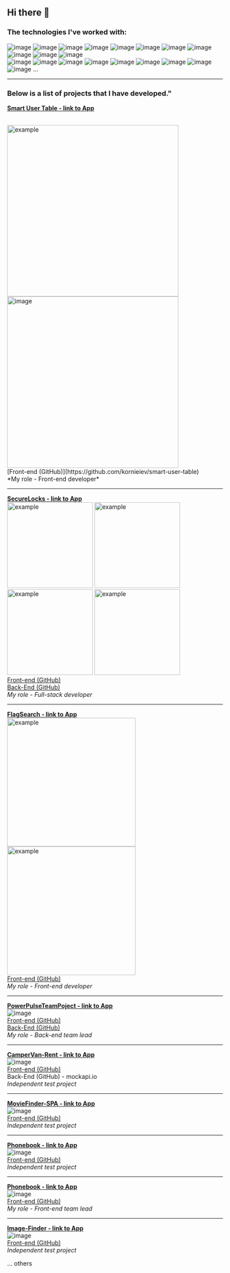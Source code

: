 ## Hi there 👋

### The technologies I've worked with: ###

![image](https://github.com/kornieiev/kornieiev/assets/108156304/26e5e69c-8f6b-415c-8f5b-e9d7f94077a0)
![image](https://github.com/kornieiev/kornieiev/assets/108156304/fda87206-4364-4afb-868d-b5a2fd639d2c)
![image](https://github.com/kornieiev/kornieiev/assets/108156304/a75b7b40-2c23-46a9-ae82-f544bb821aaa)
![image](https://github.com/kornieiev/kornieiev/assets/108156304/c7154f4b-4e19-4431-be2b-a92e8d78eac8)
![image](https://github.com/kornieiev/kornieiev/assets/108156304/1c009f02-fc4b-45f6-8556-bc4b5d9ed39d)
![image](https://github.com/kornieiev/kornieiev/assets/108156304/87abbb31-b25e-4a1e-aeb4-dc7b28870c28)
![image](https://github.com/kornieiev/kornieiev/assets/108156304/69ae42fe-e6a8-48ce-8c98-678dff86b645)
![image](https://github.com/kornieiev/kornieiev/assets/108156304/766b8146-5d78-452d-94c4-4a99c13577ab)
![image](https://github.com/kornieiev/kornieiev/assets/108156304/812d9e5f-ff64-4db7-87a7-1ef8604cb6b1)
![image](https://github.com/kornieiev/kornieiev/assets/108156304/0f4bb313-f196-4ba1-a43f-b35dbdf418bf)
![image](https://github.com/kornieiev/kornieiev/assets/108156304/5d666055-0ad4-4647-bd35-b65a2a56c113)
<br>
![image](https://github.com/kornieiev/kornieiev/assets/108156304/39e722e8-a33c-4335-a4e2-0ad62fa236e7)
![image](https://github.com/kornieiev/kornieiev/assets/108156304/56a580ee-3735-4620-8227-61a168ed7197)
![image](https://github.com/kornieiev/kornieiev/assets/108156304/47b5df18-7976-43ce-ac5e-1610434c507c)
![image](https://github.com/kornieiev/kornieiev/assets/108156304/eb549196-a2a0-4d3e-afaf-358f367ef924)
![image](https://github.com/kornieiev/kornieiev/assets/108156304/c6f84e43-9fa6-4045-904b-ba554f4d9012)
![image](https://github.com/kornieiev/kornieiev/assets/108156304/7c1d5c15-ab4c-43a1-b4f4-f2ede4a0b8eb)
![image](https://github.com/kornieiev/kornieiev/assets/108156304/fed442a7-67dd-4969-8ed1-933ebd697860)
![image](https://github.com/kornieiev/kornieiev/assets/108156304/cc7f2bff-5d4d-4aad-8861-f13cddedd4cf)
![image](https://github.com/kornieiev/kornieiev/assets/108156304/3732d099-8fe1-410c-b194-77c60184aa83)
   ...

<hr>

### Below is a list of projects that I have developed."


**[Smart User Table - link to App](https://kornieiev.github.io/smart-user-table/)**

<br>
<img width="400" alt="example" src="https://github.com/user-attachments/assets/5aba6ab2-6825-4c44-9c19-885e84d8b235">
<img width="400" alt="image" src="https://github.com/user-attachments/assets/83ab195f-7c8f-47a0-885c-4e6dcbd1e05d">
<br>
[Front-end (GitHub)](https://github.com/kornieiev/smart-user-table)
<br>
*My role - Front-end developer*

<hr>

**[SecureLocks - link to App](https://kornieiev.github.io/SLFront/)**
<br>
<img width="200" alt="example" src="https://github.com/user-attachments/assets/9f86c91c-6c3d-424b-a2a3-553972b173b8">
<img width="200" alt="example" src="https://github.com/user-attachments/assets/54cd00a3-46f7-4ea3-be2d-3217b60a77e4">
<img width="200" alt="example" src="https://github.com/user-attachments/assets/4cdceda6-3d05-43c9-b5ec-88cba9ef8016">
<img width="200" alt="example" src="https://github.com/user-attachments/assets/3a80c612-688f-45d3-aee1-ec7cbc37f33e">
<br>
[Front-end (GitHub)](https://github.com/kornieiev/SLFront)
<br>
[Back-End (GitHub)](https://github.com/kornieiev/SLBeck)
<br>
*My role - Full-stack developer*

<hr>

**[FlagSearch - link to App](https://kornieiev.github.io/spa-countries-vite/)**
<br>
<img width="300" alt="example" src="https://github.com/user-attachments/assets/1f580cbb-7af0-4352-b8b3-852d4e99e4be">
<img width="300" alt="example" src="https://github.com/user-attachments/assets/96274ec3-fe4c-4090-b20f-ca644893e442">
<br>
[Front-end (GitHub)](https://github.com/kornieiev/spa-countries-vite)
<br>
*My role - Front-end developer*

<hr>

**[PowerPulseTeamPoject - link to App](https://deadmakar.github.io/PowerPulseTeamPoject/)**
<br>
![image](https://github.com/kornieiev/kornieiev/assets/108156304/8d613073-22ca-494b-b343-d0d0324de7d7)
<br>
[Front-end (GitHub)](https://github.com/DeadMakar/PowerPulseTeamPoject)
<br>
[Back-End (GitHub)](https://github.com/kornieiev/power_pulse_back)
<br>
*My role - Back-end team lead*

<hr>

**[CamperVan-Rent - link to App](https://kornieiev.github.io/camper/)**
<br>
![image](https://github.com/kornieiev/kornieiev/assets/108156304/98cc1d8f-b4db-4765-ac35-78410d429bd1)
<br>
[Front-end (GitHub)](https://github.com/kornieiev/camper)
<br>
Back-End (GitHub) - mockapi.io
<br>
*Independent test project*

<hr>

**[MovieFinder-SPA - link to App](https://kornieiev.github.io/movieFinder-SPA/)**
<br>
![image](https://github.com/kornieiev/kornieiev/assets/108156304/342dc425-de7a-4fea-a5f7-f6d90b84d7da)
<br>
[Front-end (GitHub)](https://github.com/kornieiev/movieFinder-SPA)
<br>
*Independent test project*

<hr>

**[Phonebook - link to App](https://kornieiev.github.io/goit-react-hw-08-phonebook/)**
<br>
![image](https://github.com/kornieiev/kornieiev/assets/108156304/f29e0e37-a649-4ea2-b241-a795ed36466d)
<br>
[Front-end (GitHub)](https://github.com/kornieiev/goit-react-hw-08-phonebook)
<br>
*Independent test project*

<hr>

**[Phonebook - link to App](https://kornieiev.github.io/CodeBusters/)**
<br>
![image](https://github.com/kornieiev/kornieiev/assets/108156304/261b417d-8bad-4b91-abf1-2294be63991c)
<br>
[Front-end (GitHub)](https://github.com/kornieiev/CodeBusters)
<br>
*My role - Front-end team lead*

<hr>

**[Image-Finder - link to App](https://kornieiev.github.io/image-finder/)**
<br>
![image](https://github.com/kornieiev/kornieiev/assets/108156304/060e6df0-ea7c-477b-a454-fa83bcb0603d)
<br>
[Front-end (GitHub)](https://github.com/kornieiev/image-finder)
<br>
*Independent test project*

... others



<!--
**kornieiev/kornieiev** is a ✨ _special_ ✨ repository because its `README.md` (this file) appears on your GitHub profile.

Here are some ideas to get you started:

- 🔭 I’m currently working on ...
- 🌱 I’m currently learning ...
- 👯 I’m looking to collaborate on ...
- 🤔 I’m looking for help with ...
- 💬 Ask me about ...
- 📫 How to reach me: ...
- 😄 Pronouns: ...
- ⚡ Fun fact: ...
-->
